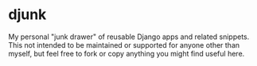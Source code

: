 # djunk

My personal "junk drawer" of reusable Django apps and related snippets. This not intended to be maintained or supported for anyone other than myself, but feel free to fork or copy anything you might find useful here.
